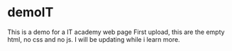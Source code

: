 # demoIT
This is a demo for a IT academy web page
First upload, this are the empty html, no css and no js. 
I will be updating while i learn more. 
